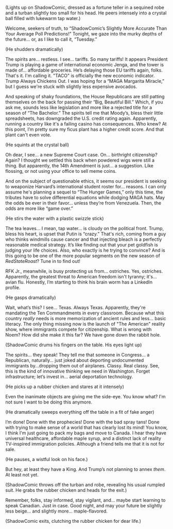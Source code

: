 (Lights up on ShadowComic, dressed as a fortune teller in a sequined robe and a turban slightly too small for his head. He peers intensely into a crystal ball filled with lukewarm tap water.)

Welcome, seekers of truth, to “ShadowComic’s Slightly More Accurate Than Your Average Poll Predictions!” Tonight, we gaze into the murky depths of the future… or, as I like to call it, “Tuesday.”

(He shudders dramatically)

The spirits are… restless. I see… tariffs. So many tariffs! It appears President Trump is playing a game of international economic Jenga, and the tower is made of… affordable groceries. He’s delaying those EU tariffs again, folks. That's it. I'm calling it. "TACO" is officially the new economic indicator. Trump Always Chickens Out. I was hoping for a “MAGA Margarita Miracle,” but I guess we're stuck with slightly less expensive avocados.

And speaking of shaky foundations, the House Republicans are still patting themselves on the back for passing their “Big, Beautiful Bill.” Which, if you ask me, sounds less like legislation and more like a rejected title for a season of “The Bachelor.” The spirits tell me that Moody’s, bless their little spreadsheets, has downgraded the U.S. credit rating again. Apparently, running a country like it's a failing casino has consequences. Who knew? At this point, I’m pretty sure my ficus plant has a higher credit score. And that plant can't even vote.

(He squints at the crystal ball)

Oh dear, I see… a new Supreme Court case. On… birthright citizenship? Again? I thought we settled this back when powdered wigs were still a thing. But apparently, the 14th Amendment is just… a suggestion. Like flossing, or not using your office to sell meme coins.

And on the subject of questionable ethics, it seems our president is seeking to weaponize Harvard’s international student roster for… reasons. I can only assume he's planning a sequel to “The Hunger Games,” only this time, the tributes have to solve differential equations while dodging MAGA hats. May the odds be ever in their favor… unless they’re from Venezuela. Then, the odds are more like “game over.”

(He stirs the water with a plastic swizzle stick)

The tea leaves… I mean, tap water… is cloudy on the political front. Trump, bless his heart, is upset that Putin is “crazy.” That's rich, coming from a guy who thinks windmills cause cancer and that injecting bleach is a perfectly reasonable medical strategy. It’s like finding out that your pet goldfish is judging your life choices. Also, who exactly is he trying to convince? And is this going to be one of the more popular segments on the new season of *RedStateRoast*? Tune in to find out!

RFK Jr., meanwhile, is busy protecting us from… ostriches. Yes, ostriches. Apparently, the greatest threat to American freedom isn't tyranny; it's… avian flu. Honestly, I’m starting to think his brain worm has a LinkedIn profile.

(He gasps dramatically)

Wait, what’s this? I see… Texas. Always Texas. Apparently, they're mandating the Ten Commandments in every classroom. Because what this country *really* needs is more memorization of ancient rules and less… basic literacy. The only thing missing now is the launch of "The American" reality show, where immigrants compete for citizenship. What is wrong with Noem? How did she make it this far? We have gone down the rabbit hole.

(ShadowComic drums his fingers on the table. His eyes light up)

The spirits… they speak! They tell me that someone in Congress… a Republican, naturally… just joked about deporting undocumented immigrants by…dropping them out of airplanes. Classy. Real classy. See, this is the kind of innovative thinking we need in Washington. Forget infrastructure; let’s invest in… aerial deportation technology.

(He picks up a rubber chicken and stares at it intensely)

Even the inanimate objects are giving me the side-eye. You know what? I'm not sure I want to be doing this anymore.

(He dramatically sweeps everything off the table in a fit of fake anger)

I’m done! Done with the prophecies! Done with the bad spray tans! Done with trying to make sense of a world that has clearly lost its mind! You know, I think I'm just going to pack my bags and move to Canada. I hear they have universal healthcare, affordable maple syrup, and a distinct lack of reality TV-inspired immigration policies. Although a friend tells me that it is not for sale.

(He pauses, a wistful look on his face.)

But hey, at least they have a King. And Trump’s not planning to annex *them*. At least not yet.

(ShadowComic throws off the turban and robe, revealing his usual rumpled suit. He grabs the rubber chicken and heads for the exit.)

Remember, folks, stay informed, stay vigilant, and… maybe start learning to speak Canadian. Just in case. Good night, and may your future be slightly less beige… and slightly more… maple-flavored.

(ShadowComic exits, clutching the rubber chicken for dear life.)